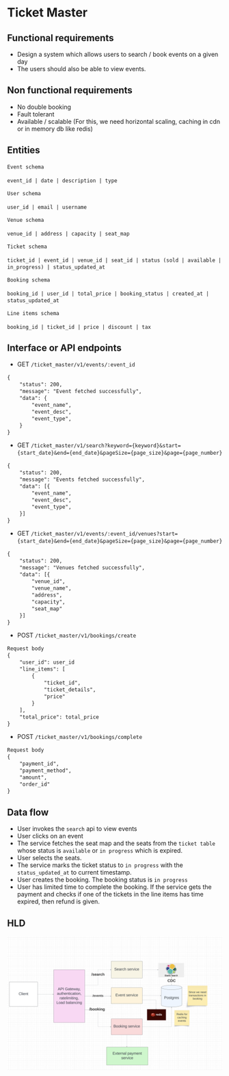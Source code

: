 # Ticket Master

## Functional requirements
- Design a system which allows users to search / book events on a given day
- The users should also be able to view events.

## Non functional requirements
- No double booking
- Fault tolerant
- Available / scalable (For this, we need horizontal scaling, caching in cdn or in memory db like redis)

## Entities
```
Event schema

event_id | date | description | type
```

```
User schema

user_id | email | username
```

```
Venue schema

venue_id | address | capacity | seat_map
```

```
Ticket schema

ticket_id | event_id | venue_id | seat_id | status (sold | available | in_progress) | status_updated_at
```

```
Booking schema

booking_id | user_id | total_price | booking_status | created_at | status_updated_at
```

```
Line items schema

booking_id | ticket_id | price | discount | tax
```

## Interface or API endpoints

- GET `/ticket_master/v1/events/:event_id`
```
{
    "status": 200, 
    "message": "Event fetched successfully",
    "data": {
        "event_name",
        "event_desc",
        "event_type",
    }
}
```

- GET `/ticket_master/v1/search?keyword={keyword}&start={start_date}&end={end_date}&pageSize={page_size}&page={page_number}`
```
{
    "status": 200, 
    "message": "Events fetched successfully",
    "data": [{
        "event_name",
        "event_desc",
        "event_type",
    }]
}
```

- GET `/ticket_master/v1/events/:event_id/venues?start={start_date}&end={end_date}&pageSize={page_size}&page={page_number}`
```
{
    "status": 200,
    "message": "Venues fetched successfully",
    "data": [{
        "venue_id",
        "venue_name",
        "address",
        "capacity",
        "seat_map"
    }]
}
```

- POST `/ticket_master/v1/bookings/create`
```
Request body
{
    "user_id": user_id
    "line_items": [
        {
            "ticket_id",
            "ticket_details",
            "price"
        }
    ],
    "total_price": total_price
}
```

- POST `/ticket_master/v1/bookings/complete`
```
Request body
{
    "payment_id",
    "payment_method",
    "amount",
    "order_id"
}
```

## Data flow
- User invokes the `search` api to view events
- User clicks on an event
- The service fetches the seat map and the seats from the `ticket table` whose status is `available` or `in progress` which is expired.
- User selects the seats.
- The service marks the ticket status to `in progress` with the `status_updated_at` to current timestamp.
- User creates the booking. The booking status is `in progress`
- User has limited time to complete the booking. If the service gets the payment and checks if one of the tickets in the line items has time expired, then refund is given.

## HLD
![HLD](images/HLD.png)


